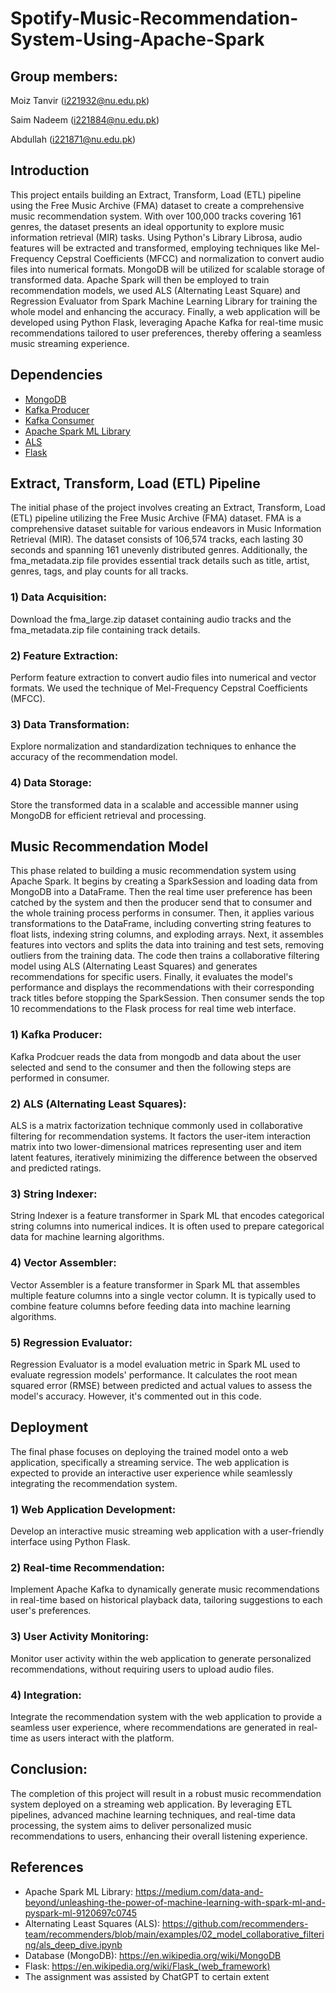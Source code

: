 # Spotify-Music-Recommendation-System-Using-Apache-Spark

## Group members:

Moiz Tanvir (i221932@nu.edu.pk)

Saim Nadeem (i221884@nu.edu.pk)

Abdullah (i221871@nu.edu.pk)

## Introduction

This project entails building an Extract, Transform, Load (ETL) pipeline using the Free Music Archive (FMA) dataset to create a comprehensive music recommendation system. With over 100,000 tracks covering 161 genres, the dataset presents an ideal opportunity to explore music information retrieval (MIR) tasks. Using Python's Library Librosa, audio features will be extracted and transformed, employing techniques like Mel-Frequency Cepstral Coefficients (MFCC) and normalization to convert audio files into numerical formats. MongoDB will be utilized for scalable storage of transformed data. Apache Spark will then be employed to train recommendation models, we used ALS (Alternating Least Square) and Regression Evaluator from Spark Machine Learning Library for training the whole model and enhancing the accuracy. Finally, a web application will be developed using Python Flask, leveraging Apache Kafka for real-time music recommendations tailored to user preferences, thereby offering a seamless music streaming experience.

## Dependencies

- [MongoDB](https://www.geeksforgeeks.org/what-is-mongodb-working-and-features/)
- [Kafka Producer](https://kafka-python.readthedocs.io/en/master/apidoc/KafkaProducer.html)
- [Kafka Consumer](https://kafka-python.readthedocs.io/en/master/apidoc/KafkaConsumer.html)
- [Apache Spark ML Library](https://spark.apache.org/docs/latest/ml-guide.html)
- [ALS](https://spark.apache.org/docs/latest/api/python/reference/api/pyspark.ml.recommendation.ALS.html)
- [Flask](https://flask.palletsprojects.com/en/3.0.x/)

## Extract, Transform, Load (ETL) Pipeline
The initial phase of the project involves creating an Extract, Transform, Load (ETL) pipeline utilizing the Free Music Archive (FMA) dataset. FMA is a comprehensive dataset suitable for various endeavors in Music Information Retrieval (MIR). The dataset consists of 106,574 tracks, each lasting 30 seconds and spanning 161 unevenly distributed genres. Additionally, the fma_metadata.zip file provides essential track details such as title, artist, genres, tags, and play counts for all tracks.

### 1) Data Acquisition: 

Download the fma_large.zip dataset containing audio tracks and the fma_metadata.zip file containing track details.

### 2) Feature Extraction: 

Perform feature extraction to convert audio files into numerical and vector formats. We used the technique of Mel-Frequency Cepstral Coefficients (MFCC).

### 3) Data Transformation: 

Explore normalization and standardization techniques to enhance the accuracy of the recommendation model.

### 4) Data Storage: 

Store the transformed data in a scalable and accessible manner using MongoDB for efficient retrieval and processing.

## Music Recommendation Model 

This phase related to building a music recommendation system using Apache Spark. It begins by creating a SparkSession and loading data from MongoDB into a DataFrame. Then the real time user preference has been catched by the system and then the producer send that to consumer and the whole training process performs in consumer. Then, it applies various transformations to the DataFrame, including converting string features to float lists, indexing string columns, and exploding arrays. Next, it assembles features into vectors and splits the data into training and test sets, removing outliers from the training data. The code then trains a collaborative filtering model using ALS (Alternating Least Squares) and generates recommendations for specific users. Finally, it evaluates the model's performance and displays the recommendations with their corresponding track titles before stopping the SparkSession. Then consumer sends the top 10 recommendations to the Flask process for real time web interface.

### 1) Kafka Producer: 

Kafka Prodcuer reads the data from mongodb and data about the user selected and send to the consumer and then the following steps are performed in consumer.

### 2) ALS (Alternating Least Squares): 

ALS is a matrix factorization technique commonly used in collaborative filtering for recommendation systems. It factors the user-item interaction matrix into two lower-dimensional matrices representing user and item latent features, iteratively minimizing the difference between the observed and predicted ratings.

### 3) String Indexer: 

String Indexer is a feature transformer in Spark ML that encodes categorical string columns into numerical indices. It is often used to prepare categorical data for machine learning algorithms.

### 4) Vector Assembler: 

Vector Assembler is a feature transformer in Spark ML that assembles multiple feature columns into a single vector column. It is typically used to combine feature columns before feeding data into machine learning algorithms.

### 5) Regression Evaluator: 

Regression Evaluator is a model evaluation metric in Spark ML used to evaluate regression models' performance. It calculates the root mean squared error (RMSE) between predicted and actual values to assess the model's accuracy. However, it's commented out in this code.

## Deployment
The final phase focuses on deploying the trained model onto a web application, specifically a streaming service. The web application is expected to provide an interactive user experience while seamlessly integrating the recommendation system.

### 1) Web Application Development: 

Develop an interactive music streaming web application with a user-friendly interface using Python Flask.

### 2) Real-time Recommendation: 

Implement Apache Kafka to dynamically generate music recommendations in real-time based on historical playback data, tailoring suggestions to each user's preferences.

### 3) User Activity Monitoring: 

Monitor user activity within the web application to generate personalized recommendations, without requiring users to upload audio files.

### 4) Integration: 

Integrate the recommendation system with the web application to provide a seamless user experience, where recommendations are generated in real-time as users interact with the platform.

## Conclusion:

The completion of this project will result in a robust music recommendation system deployed on a streaming web application. By leveraging ETL pipelines, advanced machine learning techniques, and real-time data processing, the system aims to deliver personalized music recommendations to users, enhancing their overall listening experience.

## References

- Apache Spark ML Library: https://medium.com/data-and-beyond/unleashing-the-power-of-machine-learning-with-spark-ml-and-pyspark-ml-9120697c0745
- Alternating Least Squares (ALS): https://github.com/recommenders-team/recommenders/blob/main/examples/02_model_collaborative_filtering/als_deep_dive.ipynb
- Database (MongoDB): https://en.wikipedia.org/wiki/MongoDB
- Flask: https://en.wikipedia.org/wiki/Flask_(web_framework)
- The assignment was assisted by ChatGPT to certain extent
